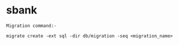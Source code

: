 # sbank

```
Migration command:-

migrate create -ext sql -dir db/migration -seq <migration_name>
```

